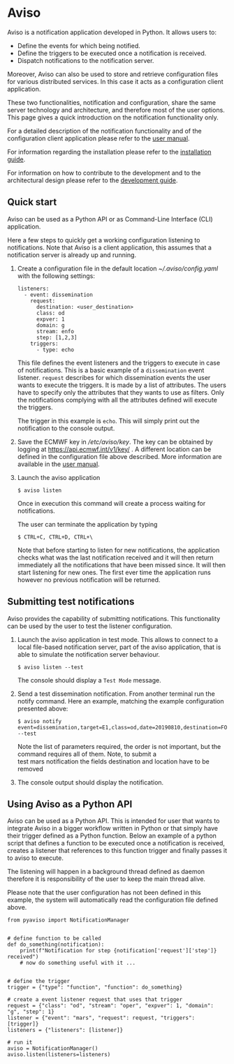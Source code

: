 # Aviso

Aviso is a notification application developed in Python. It allows users to:
* Define the events for which being notified.
* Define the triggers to be executed once a notification is received.
* Dispatch notifications to the notification server.

Moreover, Aviso can also be used to store and retrieve configuration files for various distributed services. In this 
case it acts as a configuration client application. 

These two functionalities, notification and configuration, share the same server technology and architecture, and 
therefore most of the user options. 
This page gives a quick introduction on the notification functionality only. 

For a detailed description of the notification functionality and of the configuration client application please 
refer to the [user manual](user_manual.md).

For information regarding the installation please refer to the [installation guide](install.md).

For information on how to contribute to the development and to the architectural design please refer to the [development 
guide](development.md).

## Quick start
Aviso can be used as a Python API or as Command-Line Interface (CLI) application.

Here a few steps to quickly get a working configuration listening to notifications. Note that Aviso is a client 
application, this assumes that a notification server is already up and running.

1. Create a configuration file in the default location _~/.aviso/config.yaml_ with the following settings:
    ```
    listeners:
      - event: dissemination
        request:
          destination: <user_destination>
          class: od
          expver: 1
          domain: g
          stream: enfo
          step: [1,2,3]
        triggers:
          - type: echo
    ```
    This file defines the event listeners and the triggers to execute 
    in case of notifications. This is a basic example of a `dissemination` event listener. `request` describes for 
    which dissemination events the user wants to execute the triggers. It is made by a list of attributes. The users 
    have to specify only the attributes that they wants to use as filters. Only the notifications complying with all the 
    attributes defined will execute the triggers. 
    
    The trigger in this example is `echo`. This will simply print out the notification to the console output.
    
1. Save the ECMWF key in _/etc/aviso/key_. The key can be obtained by logging at https://api.ecmwf.int/v1/key/ . A 
different location can be defined in the configuration file above described. 
More information are available in the [user manual](user_manual.md).

1. Launch the aviso application
    ```
    $ aviso listen
    ``` 
    Once in execution this command will create a process waiting for notifications.
    
    The user can terminate the application by typing
    ```
    $ CTRL+C, CTRL+D, CTRL+\
    ```
    
    Note that before starting to listen for new notifications, the application checks what was the last notification 
    received and it will then return immediately all the notifications that have been missed since. It will then start 
    listening for new ones. The first ever time the application runs however no previous notification will be returned. 


## Submitting test notifications
Aviso provides the capability of submitting notifications. This functionality can be used by the user to test the 
listener configuration. 
   
1. Launch the aviso application in test mode. This allows to connect to a local file-based notification server, part of 
the aviso application, that is able to simulate the notification server behaviour.
    ```
    $ aviso listen --test
    ```
    The console should display a `Test Mode` message.
    
1. Send a test dissemination notification. From another terminal run the notify command. Here an example, matching the 
example configuration presented above:
    ```
    $ aviso notify event=dissemination,target=E1,class=od,date=20190810,destination=FOO,domain=g,expver=1,step=1,stream=enfo,time=0,location=xxxxxxxx --test
    ```
    Note the list of parameters required, the order is not important, but the command requires all of them.
    Note, to submit a test mars notification the fields destination and location have to be removed
    
1. The console output should display the notification.


## Using Aviso as a Python API
Aviso can be used as a Python API. This is intended for user that wants to integrate Aviso in a bigger workflow written 
in Python or that simply have their trigger defined as a Python function. 
Below an example of a python script that defines a function to be executed once a notification is received, creates a 
listener that references to this function trigger and finally passes it to aviso to execute. 

The listening will happen in a background thread defined as daemon therefore it is responsibility of the user to keep 
the main thread alive.

Please note that the user configuration has not been defined in this example, the system will automatically read the
configuration file defined above.
```
from pyaviso import NotificationManager


# define function to be called
def do_something(notification):
    print(f"Notification for step {notification['request']['step']} received")
    # now do something useful with it ...


# define the trigger
trigger = {"type": "function", "function": do_something}

# create a event listener request that uses that trigger
request = {"class": "od", "stream": "oper", "expver": 1, "domain": "g", "step": 1}
listener = {"event": "mars", "request": request, "triggers": [trigger]}
listeners = {"listeners": [listener]}

# run it
aviso = NotificationManager()
aviso.listen(listeners=listeners)
```